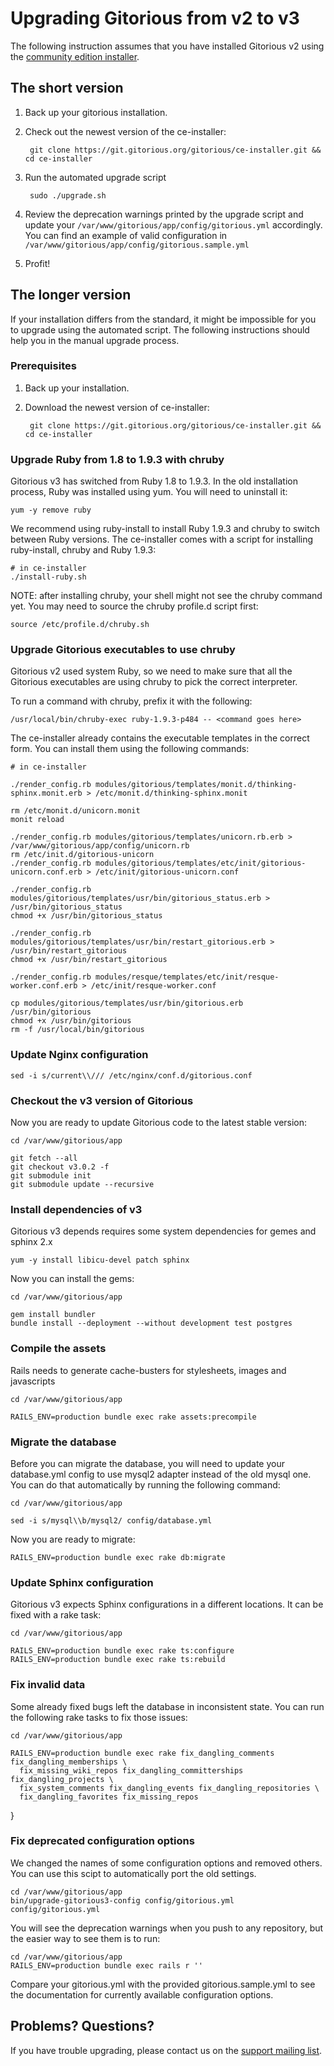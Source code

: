# Upgrading Gitorious from v2 to v3

The following instruction assumes that you have installed Gitorious v2 using the [community edition installer][ce-installer].

## The short version

1. Back up your gitorious installation.

2. Check out the newest version of the ce-installer:

        git clone https://git.gitorious.org/gitorious/ce-installer.git && cd ce-installer

3. Run the automated upgrade script

        sudo ./upgrade.sh

4. Review the deprecation warnings printed by the upgrade script and update your `/var/www/gitorious/app/config/gitorious.yml` accordingly. You can find an example of valid configuration in `/var/www/gitorious/app/config/gitorious.sample.yml`

5. Profit!

## The longer version

If your installation differs from the standard, it might be impossible for you to upgrade using the automated script. The following instructions should help you in the manual upgrade process.

### Prerequisites

1. Back up your installation.

2. Download the newest version of ce-installer:

        git clone https://git.gitorious.org/gitorious/ce-installer.git && cd ce-installer

### Upgrade Ruby from 1.8 to 1.9.3 with chruby

Gitorious v3 has switched from Ruby 1.8 to 1.9.3. In the old installation process, Ruby was installed using yum. You will need to uninstall it:

    yum -y remove ruby

We recommend using ruby-install to install Ruby 1.9.3 and chruby to switch between Ruby versions. The ce-installer comes with a script for installing ruby-install, chruby and Ruby 1.9.3:

    # in ce-installer
    ./install-ruby.sh

NOTE: after installing chruby, your shell might not see the chruby command yet. You may need to source the chruby profile.d script first:

    source /etc/profile.d/chruby.sh

### Upgrade Gitorious executables to use chruby

Gitorious v2 used system Ruby, so we need to make sure that all the Gitorious executables are using chruby to pick the correct interpreter.

To run a command with chruby, prefix it with the following:

    /usr/local/bin/chruby-exec ruby-1.9.3-p484 -- <command goes here>

The ce-installer already contains the executable templates in the correct form. You can install them using the following commands:

    # in ce-installer

    ./render_config.rb modules/gitorious/templates/monit.d/thinking-sphinx.monit.erb > /etc/monit.d/thinking-sphinx.monit

    rm /etc/monit.d/unicorn.monit
    monit reload

    ./render_config.rb modules/gitorious/templates/unicorn.rb.erb > /var/www/gitorious/app/config/unicorn.rb
    rm /etc/init.d/gitorious-unicorn
    ./render_config.rb modules/gitorious/templates/etc/init/gitorious-unicorn.conf.erb > /etc/init/gitorious-unicorn.conf

    ./render_config.rb modules/gitorious/templates/usr/bin/gitorious_status.erb > /usr/bin/gitorious_status
    chmod +x /usr/bin/gitorious_status

    ./render_config.rb modules/gitorious/templates/usr/bin/restart_gitorious.erb > /usr/bin/restart_gitorious
    chmod +x /usr/bin/restart_gitorious

    ./render_config.rb modules/resque/templates/etc/init/resque-worker.conf.erb > /etc/init/resque-worker.conf

    cp modules/gitorious/templates/usr/bin/gitorious.erb /usr/bin/gitorious
    chmod +x /usr/bin/gitorious
    rm -f /usr/local/bin/gitorious

### Update Nginx configuration

    sed -i s/current\\/// /etc/nginx/conf.d/gitorious.conf

### Checkout the v3 version of Gitorious

Now you are ready to update Gitorious code to the latest stable version:

    cd /var/www/gitorious/app

    git fetch --all
    git checkout v3.0.2 -f
    git submodule init
    git submodule update --recursive

### Install dependencies of v3

Gitorious v3 depends requires some system dependencies for gemes and sphinx 2.x

    yum -y install libicu-devel patch sphinx

Now you can install the gems:

    cd /var/www/gitorious/app

    gem install bundler
    bundle install --deployment --without development test postgres

### Compile the assets

Rails needs to generate cache-busters for stylesheets, images and javascripts

    cd /var/www/gitorious/app

    RAILS_ENV=production bundle exec rake assets:precompile

### Migrate the database

Before you can migrate the database, you will need to update your database.yml config to use mysql2 adapter instead of the old mysql one. You can do that automatically by running the following command:

    cd /var/www/gitorious/app

    sed -i s/mysql\\b/mysql2/ config/database.yml

Now you are ready to migrate:

    RAILS_ENV=production bundle exec rake db:migrate

### Update Sphinx configuration

Gitorious v3 expects Sphinx configurations in a different locations. It can be fixed with a rake task:

    cd /var/www/gitorious/app

    RAILS_ENV=production bundle exec rake ts:configure
    RAILS_ENV=production bundle exec rake ts:rebuild

### Fix invalid data

Some already fixed bugs left the database in inconsistent state. You can run the following rake tasks to fix those issues:

    cd /var/www/gitorious/app 

    RAILS_ENV=production bundle exec rake fix_dangling_comments fix_dangling_memberships \ 
      fix_missing_wiki_repos fix_dangling_committerships fix_dangling_projects \ 
      fix_system_comments fix_dangling_events fix_dangling_repositories \ 
      fix_dangling_favorites fix_missing_repos 
}

### Fix deprecated configuration options

We changed the names of some configuration options and removed others. You can use this scipt to automatically port the old settings.

    cd /var/www/gitorious/app 
    bin/upgrade-gitorious3-config config/gitorious.yml config/gitorious.yml

You will see the deprecation warnings when you push to any repository, but the easier way to see them is to run:

    cd /var/www/gitorious/app 
    RAILS_ENV=production bundle exec rails r ''

Compare your gitorious.yml with the provided gitorious.sample.yml to see the documentation for currently available configuration options.

## Problems? Questions?

If you have trouble upgrading, please contact us on the [support mailing list][mailing-list].

[ce-installer]: http://getgitorious.com/installer
[mailing-list]: https://groups.google.com/forum/#!forum/gitorious
